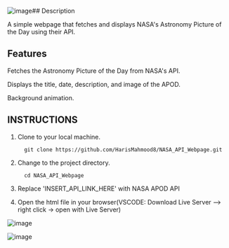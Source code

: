 ![image](https://github.com/HarisMahmood8/NASA_API_Webpage/assets/114548524/dd30d2d9-cabf-4f47-91fd-ab2fb2cc84f7)## Description

A simple webpage that fetches and displays NASA's Astronomy Picture of the Day using their API.

## Features

Fetches the Astronomy Picture of the Day from NASA's API.

Displays the title, date, description, and image of the APOD.

Background animation.

## INSTRUCTIONS

1. Clone to your local machine.

         git clone https://github.com/HarisMahmood8/NASA_API_Webpage.git

2. Change to the project directory.
      
         cd NASA_API_Webpage

3. Replace 'INSERT_API_LINK_HERE' with NASA APOD API


4. Open the html file in your browser(VSCODE: Download Live Server --> right click -> open with Live Server)


![image](https://github.com/HarisMahmood8/NASA_POTD_API/assets/114548524/37442112-f62b-4f2a-8055-c0637828d672)



![image](https://github.com/HarisMahmood8/NASA_API_Webpage/assets/114548524/ca4229a9-c0a9-4cee-ae6c-d7b847839278)
